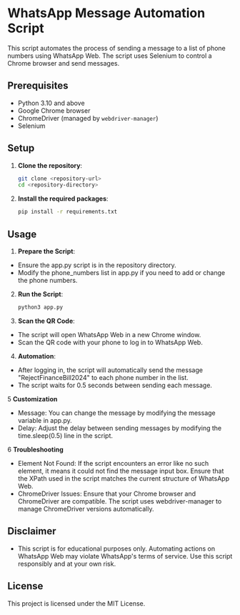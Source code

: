# WhatsApp Message Automation Script

This script automates the process of sending a message to a list of phone numbers using WhatsApp Web. The script uses Selenium to control a Chrome browser and send messages.

## Prerequisites

- Python 3.10 and above
- Google Chrome browser
- ChromeDriver (managed by `webdriver-manager`)
- Selenium

## Setup

1. **Clone the repository**:
   ```bash
   git clone <repository-url>
   cd <repository-directory>

2.  **Install the required packages**:
    ```bash
	pip install -r requirements.txt

## Usage
1. **Prepare the Script**:
 * Ensure the app.py script is in the repository directory.
 * Modify the phone_numbers list in app.py if you need to add or change the phone numbers.

2. **Run the Script**:
   ```bash
   python3 app.py

3. **Scan the QR Code**:

 * The script will open WhatsApp Web in a new Chrome window.
 * Scan the QR code with your phone to log in to WhatsApp Web.

4. **Automation**:

 * After logging in, the script will automatically send the message "RejectFinanceBill2024" to each phone number in the list.
 * The script waits for 0.5 seconds between sending each message.

5 **Customization**

 * Message: You can change the message by modifying the message variable in app.py.
 * Delay: Adjust the delay between sending messages by modifying the time.sleep(0.5) line in the script.

6 **Troubleshooting**

 * Element Not Found: If the script encounters an error like no such element, it means it could not find the message input box. Ensure that the XPath used in the script matches the current structure of WhatsApp Web.
 * ChromeDriver Issues: Ensure that your Chrome browser and ChromeDriver are compatible. The script uses webdriver-manager to manage ChromeDriver versions automatically.


## Disclaimer
 * This script is for educational purposes only. Automating actions on WhatsApp Web may violate WhatsApp's terms of service. Use this script responsibly and at your own risk.

## License
This project is licensed under the MIT License.
